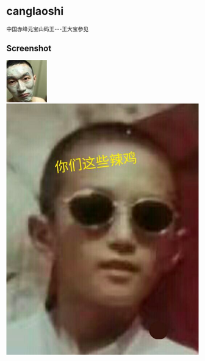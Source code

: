 # canglaoshi

中国赤峰元宝山码王---王大宝参见

## Screenshot
![](https://github.com/dabaoxiaoxinaigaoji/canglaoshi/blob/master/sc/DF10813A7660FA4FA625ED1E70229B96.jpg)
![](https://github.com/dabaoxiaoxinaigaoji/canglaoshi/blob/master/sc/27F2A9CBA4C48A50626070015A5E16C8.jpg)
